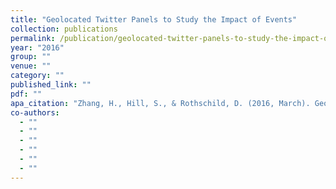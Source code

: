 ```yaml
---
title: "Geolocated Twitter Panels to Study the Impact of Events"
collection: publications
permalink: /publication/geolocated-twitter-panels-to-study-the-impact-of-events
year: "2016"
group: ""
venue: ""
category: ""
published_link: ""
pdf: ""
apa_citation: "Zhang, H., Hill, S., & Rothschild, D. (2016, March). Geolocated Twitter Panels to Study the Impact of Events. In AAAI Spring Symposia."
co-authors:
  - ""
  - ""
  - ""
  - ""
  - ""
  - ""
---
```

